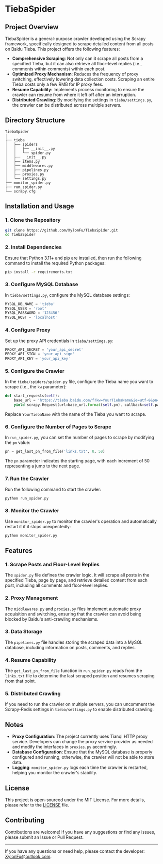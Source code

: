 # TiebaSpider

## Project Overview

TiebaSpider is a general-purpose crawler developed using the Scrapy framework, specifically designed to scrape detailed content from all posts on Baidu Tieba. This project offers the following features:

- **Comprehensive Scraping**: Not only can it scrape all posts from a specified Tieba, but it can also retrieve all floor-level replies (i.e., comments within comments) within each post.
- **Optimized Proxy Mechanism**: Reduces the frequency of proxy switching, effectively lowering data collection costs. Scraping an entire Tieba costs only a few RMB for IP proxy fees.
- **Resume Capability**: Implements process monitoring to ensure the crawler can resume from where it left off after an interruption.
- **Distributed Crawling**: By modifying the settings in `tieba/settings.py`, the crawler can be distributed across multiple servers.

## Directory Structure

```plaintext
TiebaSpider
│
├── tieba
│   ├── spiders
│   │   ├── __init__.py
│   │   └── spider.py
│   ├── __init__.py
│   ├── items.py
│   ├── middlewares.py
│   ├── pipelines.py
│   ├── proxies.py
│   └── settings.py
├── monitor_spider.py
├── run_spider.py
└── scrapy.cfg
```

## Installation and Usage

### 1. Clone the Repository

```bash
git clone https://github.com/XylonFu/TiebaSpider.git
cd TiebaSpider
```

### 2. Install Dependencies

Ensure that Python 3.11+ and pip are installed, then run the following command to install the required Python packages:

```bash
pip install -r requirements.txt
```

### 3. Configure MySQL Database

In `tieba/settings.py`, configure the MySQL database settings:

```python
MYSQL_DB_NAME = 'tieba'
MYSQL_USER = 'root'
MYSQL_PASSWORD = '123456'
MYSQL_HOST = 'localhost'
```

### 4. Configure Proxy

Set up the proxy API credentials in `tieba/settings.py`:

```python
PROXY_API_SECRET = 'your_api_secret'
PROXY_API_SIGN = 'your_api_sign'
PROXY_API_KEY = 'your_api_key'
```

### 5. Configure the Crawler

In the `tieba/spiders/spider.py` file, configure the Tieba name you want to scrape (i.e., the `kw` parameter):

```python
def start_requests(self):
    base_url = 'https://tieba.baidu.com/f?kw=YourTiebaName&ie=utf-8&pn={}'
    yield scrapy.Request(url=base_url.format(self.pn), callback=self.parse)
```

Replace `YourTiebaName` with the name of the Tieba you want to scrape.

### 6. Configure the Number of Pages to Scrape

In `run_spider.py`, you can set the number of pages to scrape by modifying the `pn` value:

```python
pn = get_last_pn_from_file('links.txt', 0, 50)
```

The `pn` parameter indicates the starting page, with each increment of 50 representing a jump to the next page.

### 7. Run the Crawler

Run the following command to start the crawler:

```bash
python run_spider.py
```

### 8. Monitor the Crawler

Use `monitor_spider.py` to monitor the crawler's operation and automatically restart it if it stops unexpectedly:

```bash
python monitor_spider.py
```

## Features

### 1. Scrape Posts and Floor-Level Replies

The `spider.py` file defines the crawler logic. It will scrape all posts in the specified Tieba, page by page, and retrieve detailed content from each post, including all comments and floor-level replies.

### 2. Proxy Management

The `middlewares.py` and `proxies.py` files implement automatic proxy acquisition and switching, ensuring that the crawler can avoid being blocked by Baidu's anti-crawling mechanisms.

### 3. Data Storage

The `pipelines.py` file handles storing the scraped data into a MySQL database, including information on posts, comments, and replies.

### 4. Resume Capability

The `get_last_pn_from_file` function in `run_spider.py` reads from the `links.txt` file to determine the last scraped position and resumes scraping from that point.

### 5. Distributed Crawling

If you need to run the crawler on multiple servers, you can uncomment the Scrapy-Redis settings in `tieba/settings.py` to enable distributed crawling.

## Notes

- **Proxy Configuration**: The project currently uses Tianqi HTTP proxy service. Developers can change the proxy service provider as needed and modify the interfaces in `proxies.py` accordingly.
- **Database Configuration**: Ensure that the MySQL database is properly configured and running; otherwise, the crawler will not be able to store data.
- **Logging**: `monitor_spider.py` logs each time the crawler is restarted, helping you monitor the crawler's stability.

## License

This project is open-sourced under the MIT License. For more details, please refer to the [LICENSE](LICENSE) file.

## Contributing

Contributions are welcome! If you have any suggestions or find any issues, please submit an Issue or Pull Request.

---

If you have any questions or need help, please contact the developer: [XylonFu@outlook.com](mailto:XylonFu@outlook.com).